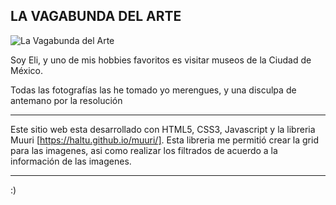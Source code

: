## LA VAGABUNDA DEL ARTE

![La Vagabunda del Arte](https://github.com/elizabethtrinitygs/la-vagabunda-del-arte/blob/master/img/view-web.png)

Soy Eli, y uno de mis hobbies favoritos es visitar museos de la Ciudad de México.

Todas las fotografías las he tomado yo merengues, y una disculpa de antemano por la resolución

-------------------------------------------------------------------

Este sitio web esta desarrollado con 
HTML5, 
CSS3, 
Javascript 
y la libreria Muuri [https://haltu.github.io/muuri/].
Esta libreria me permitió crear la grid para las imagenes,
asi como realizar los filtrados de acuerdo a la información de las imagenes.

-------------------------------------------------------------------

:)
